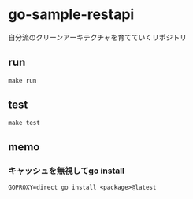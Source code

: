 # go-sample-restapi

自分流のクリーンアーキテクチャを育てていくリポジトリ

## run
```
make run
```

## test
```
make test
```

## memo

### キャッシュを無視してgo install
```
GOPROXY=direct go install <package>@latest
```
